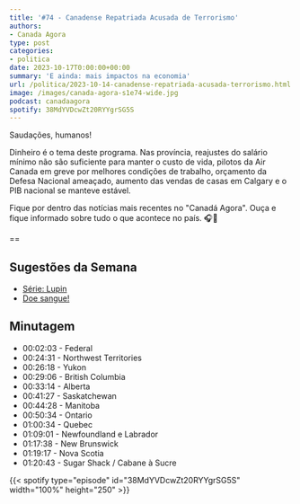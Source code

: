 ```yaml
---
title: '#74 - Canadense Repatriada Acusada de Terrorismo'
authors:
- Canada Agora
type: post
categories:
- politica
date: 2023-10-17T0:00:00+00:00
summary: 'E ainda: mais impactos na economia'
url: /politica/2023-10-14-canadense-repatriada-acusada-terrorismo.html
image: /images/canada-agora-s1e74-wide.jpg
podcast: canadaagora
spotify: 38MdYVDcwZt20RYYgrSG5S
---
```


Saudações, humanos!

Dinheiro é o tema deste programa. Nas província, reajustes do salário mínimo não são suficiente para manter o custo de vida, pilotos da Air Canada em greve por melhores condições de trabalho, orçamento da Defesa Nacional ameaçado, aumento das vendas de casas em Calgary e o PIB nacional se manteve estável.

Fique por dentro das notícias mais recentes no "Canadá Agora". Ouça e fique informado sobre tudo o que acontece no país. 🎧📰

==

## Sugestões da Semana
- [Série: Lupin](https://www.imdb.com/title/tt2531336/)
- [Doe sangue!](https://blood.ca)

## Minutagem
- 00:02:03 - Federal
- 00:24:31 - Northwest Territories
- 00:26:18 - Yukon
- 00:29:06 - British Columbia
- 00:33:14 - Alberta
- 00:41:27 - Saskatchewan
- 00:44:28 - Manitoba
- 00:50:34 - Ontario
- 01:00:34 - Quebec
- 01:09:01 - Newfoundland e Labrador
- 01:17:38 - New Brunswick
- 01:19:17 - Nova Scotia
- 01:20:43 - Sugar Shack / Cabane à Sucre

{{< spotify type="episode" id="38MdYVDcwZt20RYYgrSG5S" width="100%" height="250" >}}
